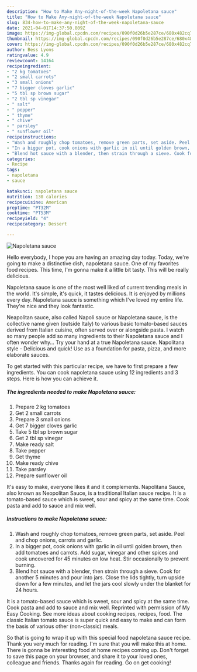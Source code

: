 ```yaml
---
description: "How to Make Any-night-of-the-week Napoletana sauce"
title: "How to Make Any-night-of-the-week Napoletana sauce"
slug: 834-how-to-make-any-night-of-the-week-napoletana-sauce
date: 2021-04-01T14:37:50.809Z
image: https://img-global.cpcdn.com/recipes/090f0d26b5e287ce/680x482cq70/napoletana-sauce-recipe-main-photo.jpg
thumbnail: https://img-global.cpcdn.com/recipes/090f0d26b5e287ce/680x482cq70/napoletana-sauce-recipe-main-photo.jpg
cover: https://img-global.cpcdn.com/recipes/090f0d26b5e287ce/680x482cq70/napoletana-sauce-recipe-main-photo.jpg
author: Bess Lyons
ratingvalue: 4.9
reviewcount: 14164
recipeingredient:
- "2 kg tomatoes"
- "2 small carrots"
- "3 small onions"
- "7 bigger cloves garlic"
- "5 tbl sp brown sugar"
- "2 tbl sp vinegar"
- " salt"
- " pepper"
- " thyme"
- " chive"
- " parsley"
- " sunflower oil"
recipeinstructions:
- "Wash and roughly chop tomatoes, remove green parts, set aside. Peel and chop onions, carrots and garlic."
- "In a bigger pot, cook onions with garlic in oil until golden brown, then add tomatoes and carrots. Add sugar, vinegar and other spices and cook uncovered for 45 minutes on low heat. Stir occasionally to prevent burning."
- "Blend hot sauce with a blender, then strain through a sieve. Cook for another 5 minutes and pour into jars. Close the lids tightly, turn upside down for a few minutes, and let the jars cool slowly under the blanket for 24 hours."
categories:
- Recipe
tags:
- napoletana
- sauce

katakunci: napoletana sauce 
nutrition: 130 calories
recipecuisine: American
preptime: "PT32M"
cooktime: "PT53M"
recipeyield: "4"
recipecategory: Dessert

---
```



![Napoletana sauce](https://img-global.cpcdn.com/recipes/090f0d26b5e287ce/680x482cq70/napoletana-sauce-recipe-main-photo.jpg)

Hello everybody, I hope you are having an amazing day today. Today, we're going to make a distinctive dish, napoletana sauce. One of my favorites food recipes. This time, I'm gonna make it a little bit tasty. This will be really delicious.

Napoletana sauce is one of the most well liked of current trending meals in the world. It's simple, it's quick, it tastes delicious. It is enjoyed by millions every day. Napoletana sauce is something which I've loved my entire life. They're nice and they look fantastic.

Neapolitan sauce, also called Napoli sauce or Napoletana sauce, is the collective name given (outside Italy) to various basic tomato-based sauces derived from Italian cuisine, often served over or alongside pasta. I watch so many people add so many ingredients to their Napoletana sauce and I often wonder why… Try your hand at a true Napoletana sauce. Napolitana style - Delicious and quick! Use as a foundation for pasta, pizza, and more elaborate sauces.


To get started with this particular recipe, we have to first prepare a few ingredients. You can cook napoletana sauce using 12 ingredients and 3 steps. Here is how you can achieve it.

<!--inarticleads1-->

##### The ingredients needed to make Napoletana sauce:

1. Prepare 2 kg tomatoes
1. Get 2 small carrots
1. Prepare 3 small onions
1. Get 7 bigger cloves garlic
1. Take 5 tbl sp brown sugar
1. Get 2 tbl sp vinegar
1. Make ready  salt
1. Take  pepper
1. Get  thyme
1. Make ready  chive
1. Take  parsley
1. Prepare  sunflower oil


It&#39;s easy to make, everyone likes it and it complements. Napolitana Sauce, also known as Neopolitan Sauce, is a traditional Italian sauce recipe. It is a tomato-based sauce which is sweet, sour and spicy at the same time. Cook pasta and add to sauce and mix well. 

<!--inarticleads2-->

##### Instructions to make Napoletana sauce:

1. Wash and roughly chop tomatoes, remove green parts, set aside. Peel and chop onions, carrots and garlic.
1. In a bigger pot, cook onions with garlic in oil until golden brown, then add tomatoes and carrots. Add sugar, vinegar and other spices and cook uncovered for 45 minutes on low heat. Stir occasionally to prevent burning.
1. Blend hot sauce with a blender, then strain through a sieve. Cook for another 5 minutes and pour into jars. Close the lids tightly, turn upside down for a few minutes, and let the jars cool slowly under the blanket for 24 hours.


It is a tomato-based sauce which is sweet, sour and spicy at the same time. Cook pasta and add to sauce and mix well. Reprinted with permission of My Easy Cooking. See more ideas about cooking recipes, recipes, food. The classic Italian tomato sauce is super quick and easy to make and can form the basis of various other (non-classic) meals. 

So that is going to wrap it up with this special food napoletana sauce recipe. Thank you very much for reading. I'm sure that you will make this at home. There is gonna be interesting food at home recipes coming up. Don't forget to save this page on your browser, and share it to your loved ones, colleague and friends. Thanks again for reading. Go on get cooking!
